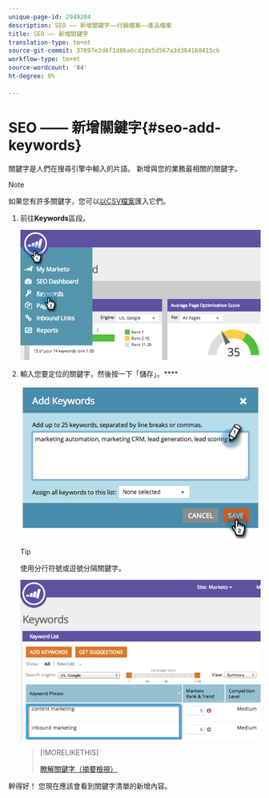 ```yaml
---
unique-page-id: 2949204
description: SEO —— 新增關鍵字——行銷檔案——產品檔案
title: SEO —— 新增關鍵字
translation-type: tm+mt
source-git-commit: 37697e2d6f1d86a6cd1de5d567a3d384160415cb
workflow-type: tm+mt
source-wordcount: '84'
ht-degree: 0%

---
```



# SEO —— 新增關鍵字{#seo-add-keywords}

關鍵字是人們在搜尋引擎中輸入的片語。 新增與您的業務最相關的關鍵字。

>[!NOTE]
>
>如果您有許多關鍵字，您可以[以CSV檔案](/help/marketo/product-docs/additional-apps/seo/keywords/seo-importing-keywords-with-a-csv.md)匯入它們。

1. 前往&#x200B;**Keywords**&#x200B;區段。

   ![](assets/image2014-9-18-11-3a28-3a39.png)

1. 輸入您要定位的關鍵字，然後按一下「儲存」。****

   ![](assets/image2014-9-18-11-3a28-3a51.png)

   >[!TIP]
   >
   >使用分行符號或逗號分隔關鍵字。

   ![](assets/image2014-9-18-11-3a29-3a12.png)

   >[!MORELIKETHIS]
   >
   >[瞭解關鍵字（摘要檢視）](/help/marketo/product-docs/additional-apps/seo/keywords/seo-understanding-keywords.md)

幹得好！ 您現在應該會看到關鍵字清單的新增內容。
